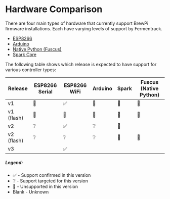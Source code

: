 # Hardware Comparison

There are four main types of hardware that currently support BrewPi firmware installations. Each have varying levels of support by Fermentrack.

* [ESP8266](ESP8266.md)
* [Arduino](Arduino.md)
* [Native Python (Fuscus)](Native%20Python.md)
* [Spark Core](Spark.md)

The following table shows which release is expected to have support for various controller types:

| Release    | ESP8266 Serial  | ESP8266 WiFi       | Arduino         | Spark           | Fuscus (Native Python) |
|------------|-----------------|--------------------|-----------------|-----------------|------------------------|
| v1         | :no_entry_sign: | :white_check_mark: | :no_entry_sign: | :no_entry_sign: | :no_entry_sign:        |
| v1 (flash) | :no_entry_sign: | :no_entry_sign:    | :no_entry_sign: | :no_entry_sign: | :no_entry_sign:        |
| v2         | :grey_question: | :white_check_mark: | :grey_question: | :no_entry_sign: |                        |
| v2 (flash) | :grey_question: | :grey_question:    | :grey_question: | :no_entry_sign: | :no_entry_sign:        |
| v3         |                 | :white_check_mark: |                 |                 |                        |


##### Legend:

* :white_check_mark: - Support confirmed in this version
* :grey_question: - Support targeted for this version
* :no_entry_sign: - Unsupported in this version
* Blank - Unknown
